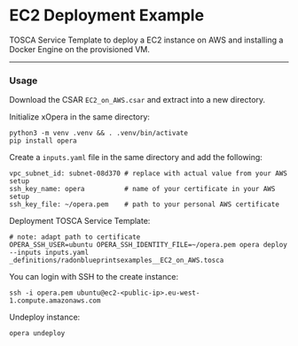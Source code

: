 
# EC2 Deployment Example

TOSCA Service Template to deploy a EC2 instance on AWS and installing a Docker Engine on the provisioned VM.

---

### Usage

Download the CSAR `EC2_on_AWS.csar` and extract into a new directory.

Initialize xOpera in the same directory:
```
python3 -m venv .venv && . .venv/bin/activate
pip install opera
```

Create a `inputs.yaml` file in the same directory and add the following:
```
vpc_subnet_id: subnet-08d370 # replace with actual value from your AWS setup 
ssh_key_name: opera          # name of your certificate in your AWS setup
ssh_key_file: ~/opera.pem    # path to your personal AWS certificate
```

Deployment TOSCA Service Template:
```
# note: adapt path to certificate
OPERA_SSH_USER=ubuntu OPERA_SSH_IDENTITY_FILE=~/opera.pem opera deploy --inputs inputs.yaml _definitions/radonblueprintsexamples__EC2_on_AWS.tosca
```

You can login with SSH to the create instance:
```
ssh -i opera.pem ubuntu@ec2-<public-ip>.eu-west-1.compute.amazonaws.com
```

Undeploy instance:
```
opera undeploy
```
